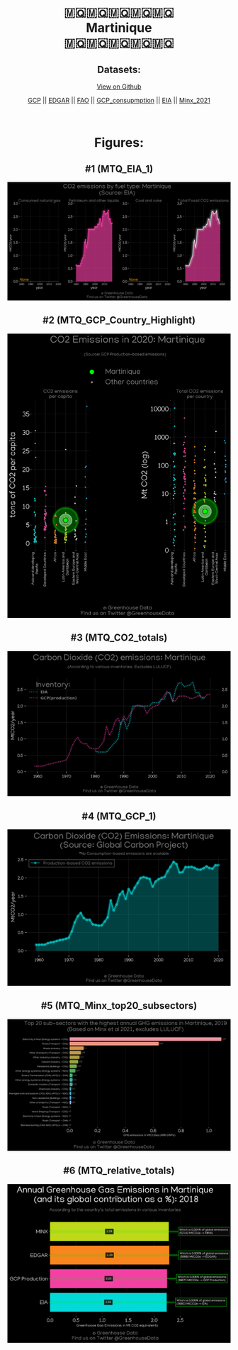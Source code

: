 
<center>
<h1 align="center">
🇲🇶🇲🇶🇲🇶🇲🇶🇲🇶
<br>
Martinique
<br>
🇲🇶🇲🇶🇲🇶🇲🇶🇲🇶
</h1>
<h2>Datasets:</h2>
<p><a href="https://github.com/dquintani/GreenhouseData/tree/master/country_data/MTQ_Martinique/data">View on Github</a>
<br></p><p><a href="data/MTQ_GCP.csv">GCP</a> || <a href="data/MTQ_EDGAR.csv">EDGAR</a> || <a href="data/MTQ_FAO.csv">FAO</a> || <a href="data/MTQ_GCP_consupmption.csv">GCP_consupmption</a> || <a href="data/MTQ_EIA.csv">EIA</a> || <a href="data/MTQ_Minx_2021.csv">Minx_2021</a></p><p><br></p>
<h1>Figures:</h1><h2>#1 (MTQ_EIA_1)</h2>
<p><img alt="" src="figures/MTQ_EIA_1.png" /></p><h2>#2 (MTQ_GCP_Country_Highlight)</h2>
<p><img alt="" src="figures/MTQ_GCP_Country_Highlight.png" /></p><h2>#3 (MTQ_CO2_totals)</h2>
<p><img alt="" src="figures/MTQ_CO2_totals.png" /></p><h2>#4 (MTQ_GCP_1)</h2>
<p><img alt="" src="figures/MTQ_GCP_1.png" /></p><h2>#5 (MTQ_Minx_top20_subsectors)</h2>
<p><img alt="" src="figures/MTQ_Minx_top20_subsectors.png" /></p><h2>#6 (MTQ_relative_totals)</h2>
<p><img alt="" src="figures/MTQ_relative_totals.png" /></p>